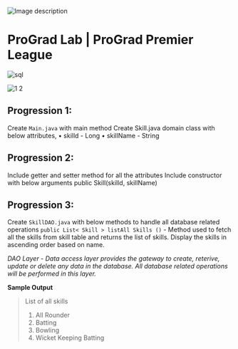 ![Image description](https://i1.faceprep.in/ProGrad/face-logo-resized.png)

# ProGrad Lab | ProGrad Premier League




![sql](https://user-images.githubusercontent.com/58466121/76389844-3c85d400-6392-11ea-875f-8cd9676219b2.JPG)


![1 2](https://user-images.githubusercontent.com/61002120/76415418-2d694b00-63bf-11ea-9f97-3c19b5cd1981.png)
## Progression 1:
Create `Main.java` with main method Create Skill.java domain class with below attributes, 
• skilld - Long 
• skillName - String 

## Progression 2:
Include getter and setter method for all the attributes Include constructor with below arguments public Skill(skilld, skillName)

## Progression 3:
Create `SkillDAO.java` with below methods to handle all database related operations
`public List< Skill > listAll Skills ()` - Method used to fetch all the skills from skill table and returns the list of skills. Display the skills in ascending order based on name. 

_DAO Layer - Data access layer provides the gateway to create, reterive, update or delete any data in the database. All database related operations will be performed in this layer._

**Sample Output**
> List of all skills 
> 1) All Rounder 
> 2) Batting 
> 3) Bowling 
> 4) Wicket Keeping Batting 
